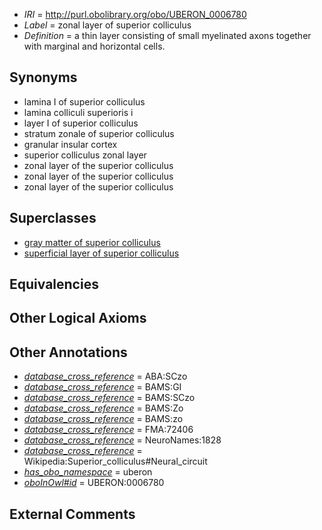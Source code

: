  * *IRI* = http://purl.obolibrary.org/obo/UBERON_0006780
 * *Label* = zonal layer of superior colliculus
 * *Definition* = a thin layer consisting of small myelinated axons together with marginal and horizontal cells.

## Synonyms

 * lamina I of superior colliculus
 * lamina colliculi superioris i
 * layer I of superior colliculus
 * stratum zonale of superior colliculus
 * granular insular cortex
 * superior colliculus zonal layer
 * zonal layer of the superior colliculus
 * zonal layer of the superior colliculus
 * zonal layer of the superior colliculus

## Superclasses

 * [gray matter of superior colliculus](../../UBERON/85/UBERON_0006785.md)
 * [superficial layer of superior colliculus](../../UBERON/91/UBERON_0006791.md)

## Equivalencies


## Other Logical Axioms


## Other Annotations

 * *[database_cross_reference](../../ef/oboInOwl#hasDbXref.md)* = ABA:SCzo
 * *[database_cross_reference](../../ef/oboInOwl#hasDbXref.md)* = BAMS:GI
 * *[database_cross_reference](../../ef/oboInOwl#hasDbXref.md)* = BAMS:SCzo
 * *[database_cross_reference](../../ef/oboInOwl#hasDbXref.md)* = BAMS:Zo
 * *[database_cross_reference](../../ef/oboInOwl#hasDbXref.md)* = BAMS:zo
 * *[database_cross_reference](../../ef/oboInOwl#hasDbXref.md)* = FMA:72406
 * *[database_cross_reference](../../ef/oboInOwl#hasDbXref.md)* = NeuroNames:1828
 * *[database_cross_reference](../../ef/oboInOwl#hasDbXref.md)* = Wikipedia:Superior_colliculus#Neural_circuit
 * *[has_obo_namespace](../../ce/oboInOwl#hasOBONamespace.md)* = uberon
 * *[oboInOwl#id](../../id/oboInOwl#id.md)* = UBERON:0006780

## External Comments

